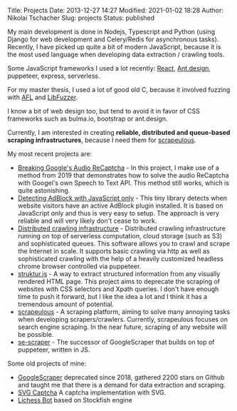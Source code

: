 Title: Projects
Date: 2013-12-27 14:27
Modified: 2021-01-02 18:28
Author: Nikolai Tschacher
Slug: projects
Status: published

My main development is done in Nodejs, Typescript and Python (using Django for web development and Celery/Redis for asynchronous tasks). Recently, I have picked up quite a bit of modern JavaScript, because it is the most used language when developing data extraction / crawling tools.

Some JavaScript frameworks I used a lot recently: [React](https://reactjs.org/), [Ant.design](https://ant.design/), puppeteer, express, serverless.

For my master thesis, I used a lot of good old C, because it involved fuzzing with [AFL](https://github.com/google/AFL) and [LibFuzzer](https://llvm.org/docs/LibFuzzer.html).

I know a bit of web design too, but tend to avoid it in favor of CSS frameworks such as bulma.io, bootstrap or ant.design.

Currently, I am interested in creating **reliable, distributed and queue-based scraping infrastructures**, because I need them for [scrapeulous](https://scrapeulous.com/).

My most recent projects are:

- [Breaking Google's Audio ReCaptcha](https://github.com/NikolaiT/uncaptcha3) - In this project, I make use of a method from 2019 that demonstrates how to solve the audio ReCaptcha with Googel's own Speech to Text API. This method still works, which is quite astonishing.
- [Detecting AdBlock with JavaScript only](https://www.npmjs.com/package/adblock-detect-javascript-only) - This tiny library detects when website visitors have an active AdBlock plugin installed. It is based on JavaScript only and thus is very easy to setup. The approach is very reliable and will very likely don't cease to work.
- [Distributed crawling infrastructure](https://github.com/NikolaiT/Crawling-Infrastructure) - Distributed crawling infrastructure running on top of serverless computation, cloud storage (such as S3) and sophisticated queues. This software allows you to crawl and scrape the Internet in scale. It supports basic crawling via http as well as sophisticated crawling with the help of a heavily customized headless chrome browser controlled via puppeteer.
- [struktur.js](https://github.com/NikolaiT/struktur) - A way to extract structured information from any visually rendered HTML page. This project aims to deprecate the scraping of websites with CSS selectors and Xpath queries. I don't have enough time to push it forward, but I like the idea a lot and I think it has a tremendous amount of potential.
- [scrapeulous](https://scrapeulous.com/) - A scraping platform, aiming to solve many annoying tasks when developing scrapers/crawlers. Currently, scrapeulous focuses on search engine scraping. In the near future, scraping of any website will be possible.
- [se-scraper](https://github.com/NikolaiT/se-scraper) - The successor of GoogleScraper that builds on top of puppeteer, written in JS.

Some old projects of mine:

- [GoogleScraper]({filename}/pages/googlescraper-py.md) deprecated since 2018, gathered 2200 stars on Github and taught me that there is a demand for data extraction and scraping.
- [SVG Captcha]({filename}/pages/svgcaptcha.md) A captcha implementation with SVG.
- [Lichess Bot]({filename}/pages/lichess-bot.md) based on Stockfish engine
